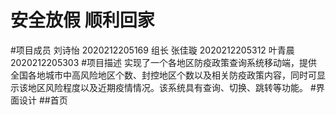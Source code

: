 安全放假 顺利回家
====
#项目成员
刘诗怡 2020212205169 组长
张佳璇 2020212205312
叶青晨 2020212205303
#项目描述
实现了一个各地区防疫政策查询系统移动端，提供全国各地城市中高风险地区个数、封控地区个数以及相关防疫政策内容，同时可显示该地区风险程度以及近期疫情情况。该系统具有查询、切换、跳转等功能。
#界面设计
##首页
